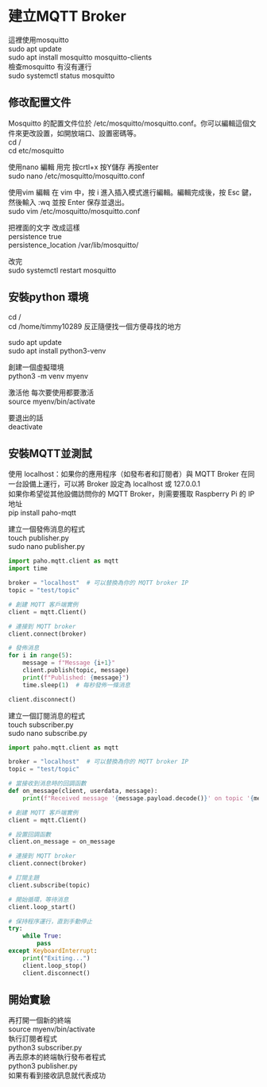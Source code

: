 # 建立MQTT Broker


這裡使用mosquitto  
sudo apt update  
sudo apt install mosquitto mosquitto-clients  
檢查mosquitto 有沒有運行  
sudo systemctl status mosquitto  

## 修改配置文件

Mosquitto 的配置文件位於 /etc/mosquitto/mosquitto.conf。你可以編輯這個文件來更改設置，如開放端口、設置密碼等。  
cd /  
cd etc/mosquitto  

使用nano 編輯  用完 按crtl+x 按Y儲存 再按enter  
sudo nano /etc/mosquitto/mosquitto.conf   

使用vim 編輯 在 vim 中，按 i 進入插入模式進行編輯。編輯完成後，按 Esc 鍵，然後輸入 :wq 並按 Enter 保存並退出。  
sudo vim /etc/mosquitto/mosquitto.conf  

把裡面的文字 改成這樣  
persistence true  
persistence_location /var/lib/mosquitto/  

改完  
sudo systemctl restart mosquitto  

## 安裝python 環境  
cd /  
cd /home/timmy10289  反正隨便找一個方便尋找的地方  

sudo apt update  
sudo apt install python3-venv  

創建一個虛擬環境  
python3 -m venv myenv  

激活他 每次要使用都要激活  
source myenv/bin/activate  

要退出的話  
deactivate  

## 安裝MQTT並測試  
使用 localhost：如果你的應用程序（如發布者和訂閱者）與 MQTT Broker 在同一台設備上運行，可以將 Broker 設定為 localhost 或 127.0.0.1  
如果你希望從其他設備訪問你的 MQTT Broker，則需要獲取 Raspberry Pi 的 IP 地址  
pip install paho-mqtt  

建立一個發佈消息的程式  
touch publisher.py  
sudo nano publisher.py  

```python  
import paho.mqtt.client as mqtt
import time

broker = "localhost"  # 可以替換為你的 MQTT broker IP
topic = "test/topic"

# 創建 MQTT 客戶端實例
client = mqtt.Client()

# 連接到 MQTT broker
client.connect(broker)

# 發佈消息
for i in range(5):
    message = f"Message {i+1}"
    client.publish(topic, message)
    print(f"Published: {message}")
    time.sleep(1)  # 每秒發佈一條消息

client.disconnect()

```  
建立一個訂閱消息的程式  
touch subscriber.py   
sudo nano subscribe.py   

```python  
import paho.mqtt.client as mqtt

broker = "localhost"  # 可以替換為你的 MQTT broker IP
topic = "test/topic"

# 當接收到消息時的回調函數
def on_message(client, userdata, message):
    print(f"Received message '{message.payload.decode()}' on topic '{message.topic}'")

# 創建 MQTT 客戶端實例
client = mqtt.Client()

# 設置回調函數
client.on_message = on_message

# 連接到 MQTT broker
client.connect(broker)

# 訂閱主題
client.subscribe(topic)

# 開始循環，等待消息
client.loop_start()

# 保持程序運行，直到手動停止
try:
    while True:
        pass
except KeyboardInterrupt:
    print("Exiting...")
    client.loop_stop()
    client.disconnect()

```

## 開始實驗
再打開一個新的終端  
source myenv/bin/activate  
執行訂閱者程式  
python3 subscriber.py  
再去原本的終端執行發布者程式  
python3 publisher.py  
如果有看到接收訊息就代表成功  





